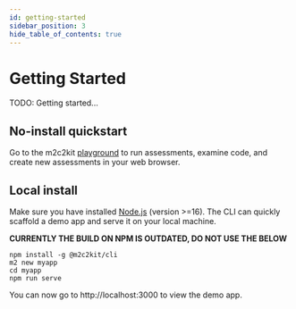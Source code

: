 ```yaml
---
id: getting-started
sidebar_position: 3
hide_table_of_contents: true
---
```


# Getting Started

TODO: Getting started...

## No-install quickstart

Go to the m2c2kit [playground](/playground) to run assessments, examine code, and create new assessments in your web browser.

## Local install

Make sure you have installed [Node.js](https://nodejs.org) (version >=16). The CLI can quickly scaffold a demo app and serve it on your local machine.

**CURRENTLY THE BUILD ON NPM IS OUTDATED, DO NOT USE THE BELOW**

```
npm install -g @m2c2kit/cli
m2 new myapp
cd myapp
npm run serve
```

You can now go to http://localhost:3000 to view the demo app.

